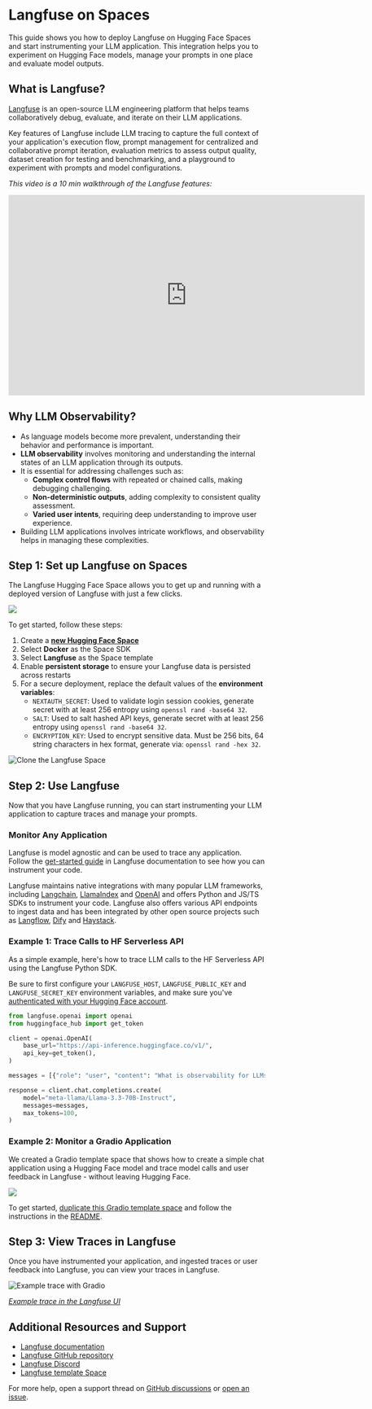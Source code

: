 # Langfuse on Spaces

This guide shows you how to deploy Langfuse on Hugging Face Spaces and start instrumenting your LLM application. This integration helps you to experiment on Hugging Face models, manage your prompts in one place and evaluate model outputs.

## What is Langfuse?

[Langfuse](https://langfuse.com) is an open-source LLM engineering platform that helps teams collaboratively debug, evaluate, and iterate on their LLM applications. 

Key features of Langfuse include LLM tracing to capture the full context of your application's execution flow, prompt management for centralized and collaborative prompt iteration, evaluation metrics to assess output quality, dataset creation for testing and benchmarking, and a playground to experiment with prompts and model configurations.

_This video is a 10 min walkthrough of the Langfuse features:_
<iframe width="700" height="394" src="https://www.youtube.com/embed/2E8iTvGo9Hs?si=i_mPeArwkWc5_4EO" title="10 min Walkthrough of Langfuse – Open Source LLM Observability, Evaluation, and Prompt Management" frameborder="0" allow="accelerometer; autoplay; clipboard-write; encrypted-media; gyroscope; picture-in-picture" allowfullscreen></iframe>

## Why LLM Observability?

- As language models become more prevalent, understanding their behavior and performance is important.
- **LLM observability** involves monitoring and understanding the internal states of an LLM application through its outputs.
- It is essential for addressing challenges such as:
  - **Complex control flows** with repeated or chained calls, making debugging challenging.
  - **Non-deterministic outputs**, adding complexity to consistent quality assessment.
  - **Varied user intents**, requiring deep understanding to improve user experience.
- Building LLM applications involves intricate workflows, and observability helps in managing these complexities.

## Step 1: Set up Langfuse on Spaces

The Langfuse Hugging Face Space allows you to get up and running with a deployed version of Langfuse with just a few clicks.

<a  href="https://huggingface.co/spaces/langfuse/langfuse-template-space">
    <img src="https://huggingface.co/datasets/huggingface/badges/resolve/main/deploy-to-spaces-lg.svg" />
</a>

To get started, follow these steps:

1. Create a [**new Hugging Face Space**](https://huggingface.co/new-space)
2. Select **Docker** as the Space SDK
3. Select **Langfuse** as the Space template
4. Enable **persistent storage** to ensure your Langfuse data is persisted across restarts
5. For a secure deployment, replace the default values of the **environment variables**:
   - `NEXTAUTH_SECRET`: Used to validate login session cookies, generate secret with at least 256 entropy using `openssl rand -base64 32`.
   - `SALT`: Used to salt hashed API keys, generate secret with at least 256 entropy using `openssl rand -base64 32`.
   - `ENCRYPTION_KEY`: Used to encrypt sensitive data. Must be 256 bits, 64 string characters in hex format, generate via: `openssl rand -hex 32`.

![Clone the Langfuse Space](https://langfuse.com/images/cookbook/huggingface/huggingface-space-setup.png)

## Step 2: Use Langfuse

Now that you have Langfuse running, you can start instrumenting your LLM application to capture traces and manage your prompts.

### Monitor Any Application 

Langfuse is model agnostic and can be used to trace any application. Follow the [get-started guide](https://langfuse.com/docs) in Langfuse documentation to see how you can instrument your code.

Langfuse maintains native integrations with many popular LLM frameworks, including [Langchain](https://langfuse.com/docs/integrations/langchain/tracing), [LlamaIndex](https://langfuse.com/docs/integrations/llama-index/get-started) and [OpenAI](https://langfuse.com/docs/integrations/openai/python/get-started) and offers Python and JS/TS SDKs to instrument your code. Langfuse also offers various API endpoints to ingest data and has been integrated by other open source projects such as [Langflow](https://langfuse.com/docs/integrations/langflow), [Dify](https://langfuse.com/docs/integrations/dify) and [Haystack](https://langfuse.com/docs/integrations/haystack/get-started).

### Example 1: Trace Calls to HF Serverless API

As a simple example, here's how to trace LLM calls to the HF Serverless API using the Langfuse Python SDK.

Be sure to first configure your `LANGFUSE_HOST`, `LANGFUSE_PUBLIC_KEY` and `LANGFUSE_SECRET_KEY` environment variables, and make sure you've [authenticated with your Hugging Face account](https://huggingface.co/docs/huggingface_hub/en/quick-start#authentication).

```python
from langfuse.openai import openai
from huggingface_hub import get_token

client = openai.OpenAI(
    base_url="https://api-inference.huggingface.co/v1/",
    api_key=get_token(),
)

messages = [{"role": "user", "content": "What is observability for LLMs?"}]

response = client.chat.completions.create(
    model="meta-llama/Llama-3.3-70B-Instruct",
    messages=messages,
    max_tokens=100,
)
```

### Example 2: Monitor a Gradio Application

We created a Gradio template space that shows how to create a simple chat application using a Hugging Face model and trace model calls and user feedback in Langfuse - without leaving Hugging Face.

<a  href="https://huggingface.co/spaces/langfuse/langfuse-gradio-example-template?duplicate=true">
    <img src="https://huggingface.co/datasets/huggingface/badges/resolve/main/deploy-to-spaces-lg.svg" />
</a>

To get started, [duplicate this Gradio template space](https://huggingface.co/spaces/langfuse/langfuse-gradio-example-template?duplicate=true) and follow the instructions in the [README](https://huggingface.co/spaces/langfuse/langfuse-gradio-example-template/blob/main/README.md).

## Step 3: View Traces in Langfuse

Once you have instrumented your application, and ingested traces or user feedback into Langfuse, you can view your traces in Langfuse.

![Example trace with Gradio](https://langfuse.com/images/cookbook/huggingface/huggingface-gradio-example-trace.png)

_[Example trace in the Langfuse UI](https://langfuse-langfuse-template-space.hf.space/project/cm4r1ajtn000a4co550swodxv/traces/9cdc12fb-71bf-4074-ab0b-0b8d212d839f?timestamp=2024-12-20T12%3A12%3A50.089Z&view=preview)_

## Additional Resources and Support

- [Langfuse documentation](https://langfuse.com/docs)
- [Langfuse GitHub repository](https://github.com/langfuse/langfuse)
- [Langfuse Discord](https://langfuse.com/discord)
- [Langfuse template Space](https://huggingface.co/spaces/langfuse/langfuse-template-space)

For more help, open a support thread on [GitHub discussions](https://langfuse.com/discussions) or [open an issue](https://github.com/langfuse/langfuse/issues).